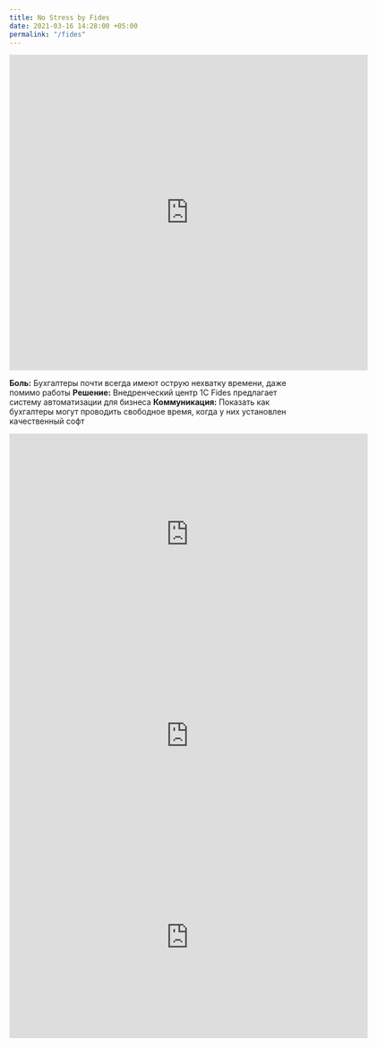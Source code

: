 ```yaml
---
title: No Stress by Fides
date: 2021-03-16 14:28:00 +05:00
permalink: "/fides"
---
```


<iframe src="https://player.vimeo.com/video/518058425" width="640" height="564" frameborder="0" allow="autoplay; fullscreen" allowfullscreen></iframe>
</br>

**Боль:** Бухгалтеры почти всегда имеют острую нехватку времени, даже помимо работы
**Решение:** Внедренческий центр 1C Fides предлагает систему автоматизации для бизнеса
**Коммуникация:** Показать как бухгалтеры могут проводить свободное время, когда у них установлен качественный  софт


<iframe src="https://player.vimeo.com/video/517864937" width="640" height="360" frameborder="0" allow="autoplay; fullscreen; picture-in-picture" allowfullscreen></iframe>

<iframe src="https://player.vimeo.com/video/517864711" width="640" height="360" frameborder="0" allow="autoplay; fullscreen; picture-in-picture" allowfullscreen></iframe>

<iframe src="https://player.vimeo.com/video/517864638" width="640" height="360" frameborder="0" allow="autoplay; fullscreen; picture-in-picture" allowfullscreen></iframe>
